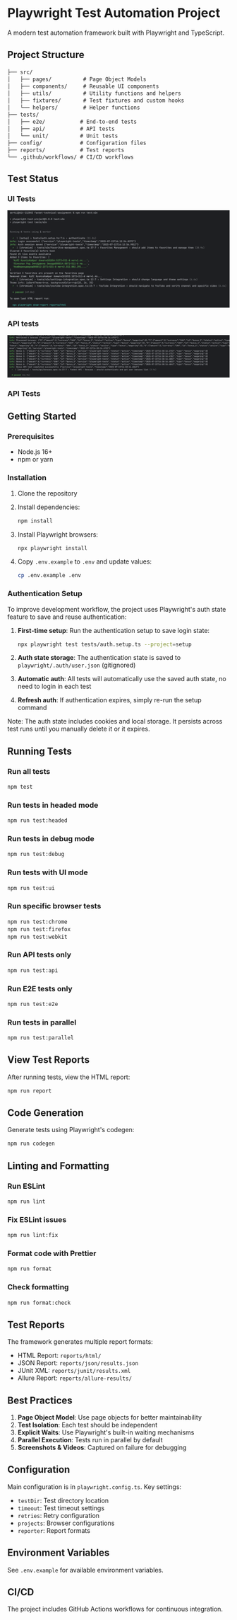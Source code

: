 # Playwright Test Automation Project

A modern test automation framework built with Playwright and TypeScript.

## Project Structure

```
├── src/
│   ├── pages/          # Page Object Models
│   ├── components/     # Reusable UI components
│   ├── utils/          # Utility functions and helpers
│   ├── fixtures/       # Test fixtures and custom hooks
│   └── helpers/        # Helper functions
├── tests/
│   ├── e2e/           # End-to-end tests
│   ├── api/           # API tests
│   └── unit/          # Unit tests
├── config/            # Configuration files
├── reports/           # Test reports
└── .github/workflows/ # CI/CD workflows
```

## Test Status

### UI Tests

![docs/status_e2e.png](docs/status_e2e.png)

### API tests

![docs/status_api.png](docs/status_api.png)

### API Tests

## Getting Started

### Prerequisites

- Node.js 16+
- npm or yarn

### Installation

1. Clone the repository
2. Install dependencies:

   ```bash
   npm install
   ```

3. Install Playwright browsers:

   ```bash
   npx playwright install
   ```

4. Copy `.env.example` to `.env` and update values:
   ```bash
   cp .env.example .env
   ```

### Authentication Setup

To improve development workflow, the project uses Playwright's auth state feature to save and reuse authentication:

1. **First-time setup**: Run the authentication setup to save login state:

   ```bash
   npx playwright test tests/auth.setup.ts --project=setup
   ```

2. **Auth state storage**: The authentication state is saved to `playwright/.auth/user.json` (gitignored)

3. **Automatic auth**: All tests will automatically use the saved auth state, no need to login in each test

4. **Refresh auth**: If authentication expires, simply re-run the setup command

Note: The auth state includes cookies and local storage. It persists across test runs until you manually delete it or it expires.

## Running Tests

### Run all tests

```bash
npm test
```

### Run tests in headed mode

```bash
npm run test:headed
```

### Run tests in debug mode

```bash
npm run test:debug
```

### Run tests with UI mode

```bash
npm run test:ui
```

### Run specific browser tests

```bash
npm run test:chrome
npm run test:firefox
npm run test:webkit
```

### Run API tests only

```bash
npm run test:api
```

### Run E2E tests only

```bash
npm run test:e2e
```

### Run tests in parallel

```bash
npm run test:parallel
```

## View Test Reports

After running tests, view the HTML report:

```bash
npm run report
```

## Code Generation

Generate tests using Playwright's codegen:

```bash
npm run codegen
```

## Linting and Formatting

### Run ESLint

```bash
npm run lint
```

### Fix ESLint issues

```bash
npm run lint:fix
```

### Format code with Prettier

```bash
npm run format
```

### Check formatting

```bash
npm run format:check
```

## Test Reports

The framework generates multiple report formats:

- HTML Report: `reports/html/`
- JSON Report: `reports/json/results.json`
- JUnit XML: `reports/junit/results.xml`
- Allure Report: `reports/allure-results/`

## Best Practices

1. **Page Object Model**: Use page objects for better maintainability
2. **Test Isolation**: Each test should be independent
3. **Explicit Waits**: Use Playwright's built-in waiting mechanisms
4. **Parallel Execution**: Tests run in parallel by default
5. **Screenshots & Videos**: Captured on failure for debugging

## Configuration

Main configuration is in `playwright.config.ts`. Key settings:

- `testDir`: Test directory location
- `timeout`: Test timeout settings
- `retries`: Retry configuration
- `projects`: Browser configurations
- `reporter`: Report formats

## Environment Variables

See `.env.example` for available environment variables.

## CI/CD

The project includes GitHub Actions workflows for continuous integration.
